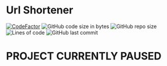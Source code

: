 # Url Shortener

[![CodeFactor](https://www.codefactor.io/repository/github/sigmanificient/url_shorter_php/badge)](https://www.codefactor.io/repository/github/sigmanificient/url_shorter_php)
![GitHub code size in bytes](https://img.shields.io/github/languages/code-size/Sigmanificient/url_shorter_php)
![GitHub repo size](https://img.shields.io/github/repo-size/Sigmanificient/url_shorter_php)
![Lines of code](https://img.shields.io/tokei/lines/github/Sigmanificient/url_shorter_php)
![GitHub last commit](https://img.shields.io/github/last-commit/Sigmanificient/url_shorter_php)

# PROJECT CURRENTLY PAUSED
